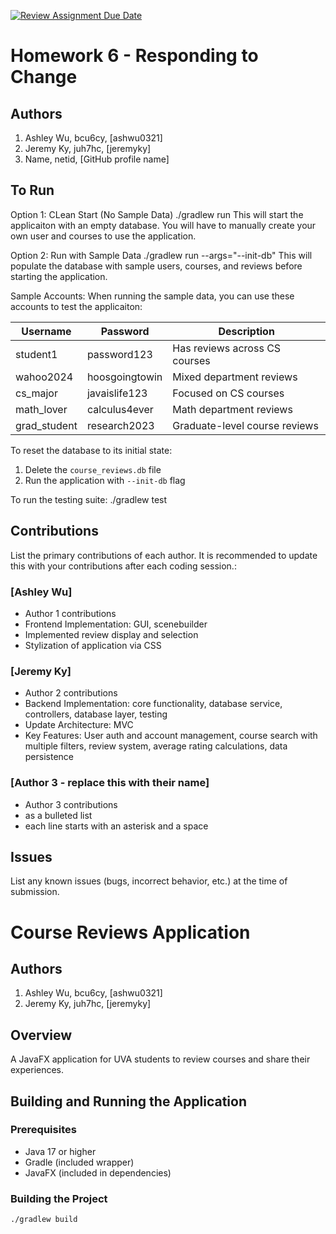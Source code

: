 [![Review Assignment Due Date](https://classroom.github.com/assets/deadline-readme-button-22041afd0340ce965d47ae6ef1cefeee28c7c493a6346c4f15d667ab976d596c.svg)](https://classroom.github.com/a/QrU2hpdx)
# Homework 6 - Responding to Change

## Authors
1) Ashley Wu, bcu6cy, [ashwu0321]
2) Jeremy Ky, juh7hc, [jeremyky]
3) Name, netid, [GitHub profile name]

## To Run


Option 1: CLean Start (No Sample Data)
./gradlew run
This will start the applicaiton with an empty database. You will have to manually create your own user and courses to use the application.

Option 2: Run with Sample Data
./gradlew run --args="--init-db"
This will populate the database with sample users, courses, and reviews before starting the application.

Sample Accounts: When running the sample data, you can use these accounts to test the applicaiton:

| Username     | Password      | Description                    |
|-------------|---------------|--------------------------------|
| student1    | password123   | Has reviews across CS courses  |
| wahoo2024   | hoosgoingtowin| Mixed department reviews      |
| cs_major    | javaislife123 | Focused on CS courses         |
| math_lover  | calculus4ever | Math department reviews       |
| grad_student| research2023  | Graduate-level course reviews |

To reset the database to its initial state:
1. Delete the `course_reviews.db` file
2. Run the application with `--init-db` flag

To run the testing suite: ./gradlew test


## Contributions

List the primary contributions of each author. It is recommended to update this with your contributions after each coding session.:

### [Ashley Wu]

* Author 1 contributions
* Frontend Implementation: GUI, scenebuilder
* Implemented review display and selection
* Stylization of application via CSS 

### [Jeremy Ky]

* Author 2 contributions
* Backend Implementation: core functionality, database service, controllers, database layer, testing
* Update Architecture: MVC
* Key Features: User auth and account management, course search with multiple filters, review system, average rating calculations, data persistence

### [Author 3 - replace this with their name]

* Author 3 contributions
* as a bulleted list
* each line starts with an asterisk and a space

## Issues

List any known issues (bugs, incorrect behavior, etc.) at the time of submission.

# Course Reviews Application

## Authors
1) Ashley Wu, bcu6cy, [ashwu0321]
2) Jeremy Ky, juh7hc, [jeremyky]

## Overview
A JavaFX application for UVA students to review courses and share their experiences.

## Building and Running the Application

### Prerequisites
- Java 17 or higher
- Gradle (included wrapper)
- JavaFX (included in dependencies)

### Building the Project

```bash
./gradlew build